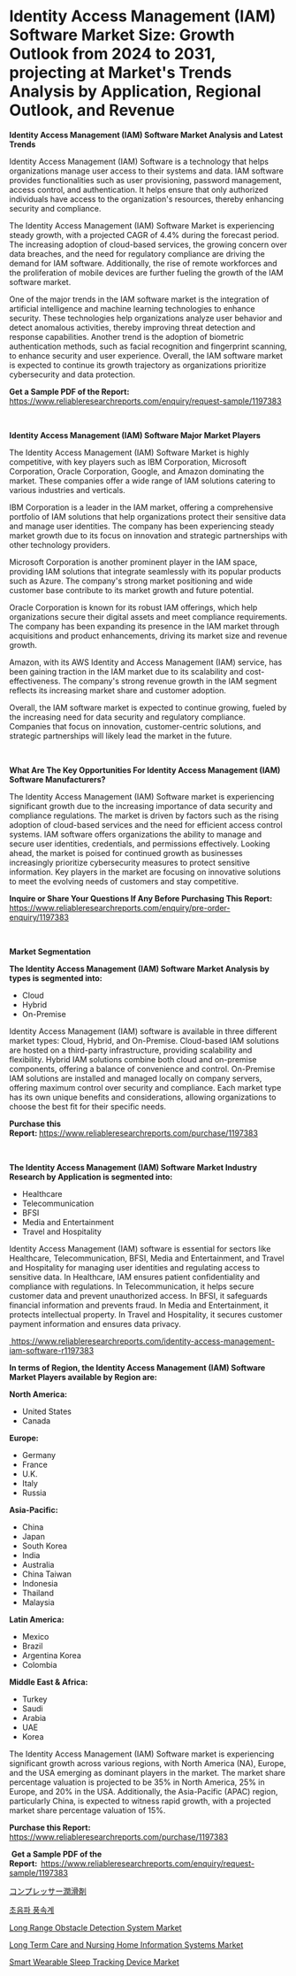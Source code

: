 <p><h1>Identity Access Management (IAM) Software Market Size: Growth Outlook from 2024 to 2031, projecting at Market's Trends Analysis by Application, Regional Outlook, and Revenue</h1></p><p><strong>Identity Access Management (IAM) Software Market Analysis and Latest Trends</strong></p>
<p><p>Identity Access Management (IAM) Software is a technology that helps organizations manage user access to their systems and data. IAM software provides functionalities such as user provisioning, password management, access control, and authentication. It helps ensure that only authorized individuals have access to the organization's resources, thereby enhancing security and compliance.</p><p>The Identity Access Management (IAM) Software Market is experiencing steady growth, with a projected CAGR of 4.4% during the forecast period. The increasing adoption of cloud-based services, the growing concern over data breaches, and the need for regulatory compliance are driving the demand for IAM software. Additionally, the rise of remote workforces and the proliferation of mobile devices are further fueling the growth of the IAM software market.</p><p>One of the major trends in the IAM software market is the integration of artificial intelligence and machine learning technologies to enhance security. These technologies help organizations analyze user behavior and detect anomalous activities, thereby improving threat detection and response capabilities. Another trend is the adoption of biometric authentication methods, such as facial recognition and fingerprint scanning, to enhance security and user experience. Overall, the IAM software market is expected to continue its growth trajectory as organizations prioritize cybersecurity and data protection.</p></p>
<p><strong>Get a Sample PDF of the Report:&nbsp;</strong> <a href="https://www.reliableresearchreports.com/enquiry/request-sample/1197383">https://www.reliableresearchreports.com/enquiry/request-sample/1197383</a></p>
<p>&nbsp;</p>
<p><strong>Identity Access Management (IAM) Software Major Market Players</strong></p>
<p><p>The Identity Access Management (IAM) Software Market is highly competitive, with key players such as IBM Corporation, Microsoft Corporation, Oracle Corporation, Google, and Amazon dominating the market. These companies offer a wide range of IAM solutions catering to various industries and verticals.</p><p>IBM Corporation is a leader in the IAM market, offering a comprehensive portfolio of IAM solutions that help organizations protect their sensitive data and manage user identities. The company has been experiencing steady market growth due to its focus on innovation and strategic partnerships with other technology providers.</p><p>Microsoft Corporation is another prominent player in the IAM space, providing IAM solutions that integrate seamlessly with its popular products such as Azure. The company's strong market positioning and wide customer base contribute to its market growth and future potential.</p><p>Oracle Corporation is known for its robust IAM offerings, which help organizations secure their digital assets and meet compliance requirements. The company has been expanding its presence in the IAM market through acquisitions and product enhancements, driving its market size and revenue growth.</p><p>Amazon, with its AWS Identity and Access Management (IAM) service, has been gaining traction in the IAM market due to its scalability and cost-effectiveness. The company's strong revenue growth in the IAM segment reflects its increasing market share and customer adoption.</p><p>Overall, the IAM software market is expected to continue growing, fueled by the increasing need for data security and regulatory compliance. Companies that focus on innovation, customer-centric solutions, and strategic partnerships will likely lead the market in the future.</p></p>
<p>&nbsp;</p>
<p><strong>What Are The Key Opportunities For Identity Access Management (IAM) Software Manufacturers?</strong></p>
<p><p>The Identity Access Management (IAM) Software market is experiencing significant growth due to the increasing importance of data security and compliance regulations. The market is driven by factors such as the rising adoption of cloud-based services and the need for efficient access control systems. IAM software offers organizations the ability to manage and secure user identities, credentials, and permissions effectively. Looking ahead, the market is poised for continued growth as businesses increasingly prioritize cybersecurity measures to protect sensitive information. Key players in the market are focusing on innovative solutions to meet the evolving needs of customers and stay competitive.</p></p>
<p><strong>Inquire or Share Your Questions If Any Before Purchasing This Report:</strong> <a href="https://www.reliableresearchreports.com/enquiry/pre-order-enquiry/1197383">https://www.reliableresearchreports.com/enquiry/pre-order-enquiry/1197383</a></p>
<p>&nbsp;</p>
<p><strong>Market Segmentation</strong></p>
<p><strong>The Identity Access Management (IAM) Software Market Analysis by types is segmented into:</strong></p>
<p><ul><li>Cloud</li><li>Hybrid</li><li>On-Premise</li></ul></p>
<p><p>Identity Access Management (IAM) software is available in three different market types: Cloud, Hybrid, and On-Premise. Cloud-based IAM solutions are hosted on a third-party infrastructure, providing scalability and flexibility. Hybrid IAM solutions combine both cloud and on-premise components, offering a balance of convenience and control. On-Premise IAM solutions are installed and managed locally on company servers, offering maximum control over security and compliance. Each market type has its own unique benefits and considerations, allowing organizations to choose the best fit for their specific needs.</p></p>
<p><strong>Purchase this Report:&nbsp;</strong><a href="https://www.reliableresearchreports.com/purchase/1197383">https://www.reliableresearchreports.com/purchase/1197383</a></p>
<p>&nbsp;</p>
<p><strong>The Identity Access Management (IAM) Software Market Industry Research by Application is segmented into:</strong></p>
<p><ul><li>Healthcare</li><li>Telecommunication</li><li>BFSI</li><li>Media and Entertainment</li><li>Travel and Hospitality</li></ul></p>
<p><p>Identity Access Management (IAM) software is essential for sectors like Healthcare, Telecommunication, BFSI, Media and Entertainment, and Travel and Hospitality for managing user identities and regulating access to sensitive data. In Healthcare, IAM ensures patient confidentiality and compliance with regulations. In Telecommunication, it helps secure customer data and prevent unauthorized access. In BFSI, it safeguards financial information and prevents fraud. In Media and Entertainment, it protects intellectual property. In Travel and Hospitality, it secures customer payment information and ensures data privacy.</p></p>
<p><a href="https://www.reliableresearchreports.com/identity-access-management-iam-software-r1197383">&nbsp;https://www.reliableresearchreports.com/identity-access-management-iam-software-r1197383</a></p>
<p><strong>In terms of Region, the Identity Access Management (IAM) Software Market Players available by Region are:</strong></p>
<p>
    <p> <strong> North America: </strong>
        <ul>
            <li>United States</li>
            <li>Canada</li>
        </ul>
        </p> 
    <p> <strong> Europe: </strong>
        <ul>
            <li>Germany</li>
            <li>France</li>
            <li>U.K.</li>
            <li>Italy</li>
            <li>Russia</li>
        </ul>
        </p> 
    <p> <strong> Asia-Pacific: </strong>
        <ul>
            <li>China</li>
            <li>Japan</li>
            <li>South Korea</li>
            <li>India</li>
            <li>Australia</li>
            <li>China Taiwan</li>
            <li>Indonesia</li>
            <li>Thailand</li>
            <li>Malaysia</li>
        </ul>
        </p> 
    <p> <strong> Latin America: </strong>
        <ul>
            <li>Mexico</li>
            <li>Brazil</li>
            <li>Argentina Korea</li>
            <li>Colombia</li>
        </ul>
        </p> 
    <p> <strong> Middle East & Africa: </strong>
        <ul>
            <li>Turkey</li>
            <li>Saudi</li>
            <li>Arabia</li>
            <li>UAE</li>
            <li>Korea</li>
        </ul>
    </p>
    </p>
<p><p>The Identity Access Management (IAM) Software market is experiencing significant growth across various regions, with North America (NA), Europe, and the USA emerging as dominant players in the market. The market share percentage valuation is projected to be 35% in North America, 25% in Europe, and 20% in the USA. Additionally, the Asia-Pacific (APAC) region, particularly China, is expected to witness rapid growth, with a projected market share percentage valuation of 15%.</p></p>
<p><strong>Purchase this Report: </strong><a href="https://www.reliableresearchreports.com/purchase/1197383">https://www.reliableresearchreports.com/purchase/1197383</a></p>
<p>&nbsp;<strong>Get a Sample PDF of the Report:&nbsp;&nbsp;</strong><a href="https://www.reliableresearchreports.com/enquiry/request-sample/1197383">https://www.reliableresearchreports.com/enquiry/request-sample/1197383</a></p>
<p><strong></strong></p>
<p><p><a href="https://github.com/Fatimaklein1/Market-Research-Report-List-1/blob/main/564833262264.md">コンプレッサー潤滑剤</a></p><p><a href="https://medium.com/@emmettsaynford43546/%EC%B4%88%EC%9D%8C%ED%8C%8C-%EB%B0%94%EB%9E%8C%EA%B3%84-%EC%8B%9C%EC%9E%A5-%EB%B6%84%EC%84%9D-%EA%B8%80%EB%A1%9C%EB%B2%8C-%EC%82%B0%EC%97%85-%EC%A0%84%EB%A7%9D-%EB%B0%8F-%EC%98%88%EC%B8%A1-2024%EB%85%84%EB%B6%80%ED%84%B0-2031%EB%85%84-26be76673ff4">초음파 풍속계</a></p><p><a href="https://github.com/kosella/Market-Research-Report-List-3/blob/main/long-range-obstacle-detection-system-market.md">Long Range Obstacle Detection System Market</a></p><p><a href="https://github.com/kufem1/Market-Research-Report-List-2/blob/main/long-term-care-and-nursing-home-information-systems-market.md">Long Term Care and Nursing Home Information Systems Market</a></p><p><a href="https://www.linkedin.com/pulse/decoding-smart-wearable-sleep-tracking-device-market-metrics-yiefc?trackingId=N2BLIKruPSLRjL0%2FkmSe7g%3D%3D">Smart Wearable Sleep Tracking Device Market</a></p></p>